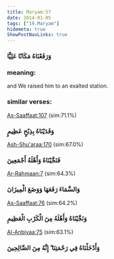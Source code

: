 ```yaml
---
title: Maryam:57
date: 2014-01-05
tags: ["19.Maryam"]
hidemeta: true 
ShowPostNavLinks: true 
---
```

### وَرَفَعْنَاهُ مَكَانًا عَلِيًّا
### meaning: 
and We raised him to an exalted station.
### similar verses: 

[As-Saaffaat:107](/37/107) (sim:71.1%)

### وَفَدَيْنَاهُ بِذِبْحٍ عَظِيمٍ

[Ash-Shu'araa:170](/26/170) (sim:67.0%)

### فَنَجَّيْنَاهُ وَأَهْلَهُ أَجْمَعِينَ

[Ar-Rahmaan:7](/55/7) (sim:64.3%)

### وَالسَّمَاءَ رَفَعَهَا وَوَضَعَ الْمِيزَانَ

[As-Saaffaat:76](/37/76) (sim:64.2%)

### وَنَجَّيْنَاهُ وَأَهْلَهُ مِنَ الْكَرْبِ الْعَظِيمِ

[Al-Anbiyaa:75](/21/75) (sim:63.1%)

### وَأَدْخَلْنَاهُ فِي رَحْمَتِنَا ۖ إِنَّهُ مِنَ الصَّالِحِينَ
